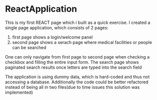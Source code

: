 # ReactApplication

This is my first REACT page which i built as a quick exercise. I created a single page application, which consists of 2 pages:

1) first page shows a login/welcome panel
2) second page shows a serach page where medical facilities or people can be searched


One can only navigate from first page to second page when checking a checkbox and filling the entire input form.
The search page shows paginated search results once letters are typed into the search field

The application is using dummy data, which is hard-coded and thus not accessing a database.
Additionally the code could be better refactored instead of being all in two files(due to time issues this solution was implemented)
